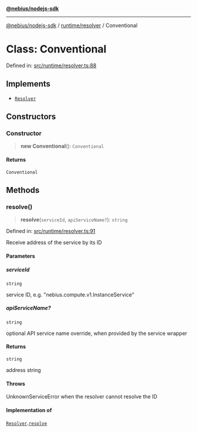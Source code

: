 [**@nebius/nodejs-sdk**](../../../README.md)

***

[@nebius/nodejs-sdk](../../../README.md) / [runtime/resolver](../README.md) / Conventional

# Class: Conventional

Defined in: [src/runtime/resolver.ts:88](https://github.com/nebius/nodejs-sdk/blob/2ec552fb564ad8fdbf78c4eb6e73ce9101501e8a/src/runtime/resolver.ts#L88)

## Implements

- [`Resolver`](../interfaces/Resolver.md)

## Constructors

### Constructor

> **new Conventional**(): `Conventional`

#### Returns

`Conventional`

## Methods

### resolve()

> **resolve**(`serviceId`, `apiServiceName?`): `string`

Defined in: [src/runtime/resolver.ts:91](https://github.com/nebius/nodejs-sdk/blob/2ec552fb564ad8fdbf78c4eb6e73ce9101501e8a/src/runtime/resolver.ts#L91)

Receive address of the service by its ID

#### Parameters

##### serviceId

`string`

service ID, e.g. "nebius.compute.v1.InstanceService"

##### apiServiceName?

`string`

optional API service name override, when provided by the service wrapper

#### Returns

`string`

address string

#### Throws

UnknownServiceError when the resolver cannot resolve the ID

#### Implementation of

[`Resolver`](../interfaces/Resolver.md).[`resolve`](../interfaces/Resolver.md#resolve)
